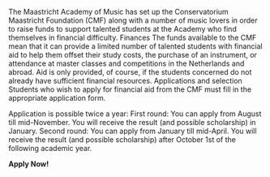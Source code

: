 ---
---
The Maastricht Academy of Music has set up the Conservatorium Maastricht Foundation (CMF) along with a number of music lovers in order to raise funds to support talented students at the Academy who find themselves in financial difficulty. Finances The funds available to the CMF mean that it can provide a limited number of talented students with financial aid to help them offset their study costs, the purchase of an instrument, or attendance at master classes and competitions in the Netherlands and abroad. Aid is only provided, of course, if the students concerned do not already have sufficient financial resources. Applications and selection Students who wish to apply for financial aid from the CMF must fill in the appropriate application form.

Application is possible twice a year:
First round: You can apply from August till mid-November. You will receive the result (and possible scholarship) in January.
Second round: You can apply from January till mid-April. You will receive the result (and possible scholarship) after October 1st of the following academic year.

**Apply Now!**